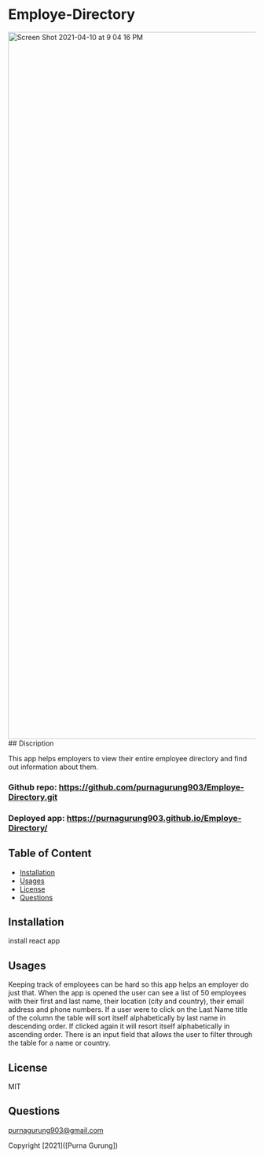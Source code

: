 # Employe-Directory
<img width="1440" alt="Screen Shot 2021-04-10 at 9 04 16 PM" src="https://user-images.githubusercontent.com/69695368/114288984-3608d680-9a42-11eb-93d3-b233be1ea973.png">
## Discription

This app helps employers to view their entire employee directory and find out information about them.

### Github repo: https://github.com/purnagurung903/Employe-Directory.git
### Deployed app: https://purnagurung903.github.io/Employe-Directory/

## Table of Content

* [Installation](#installation)
* [Usages](#usages)
* [License](#license)
* [Questions](#Questions)

## Installation

install react app

## Usages

Keeping track of employees can be hard so this app helps an employer do just that. When the app is opened the user can see a list of 50 employees with their first and last name, their location (city and country), their email address and phone numbers. If a user were to click on the Last Name title of the column the table will sort itself alphabetically by last name in descending order. If clicked again it will resort itself alphabetically in ascending order. There is an input field that allows the user to filter through the table for a name or country.

## License
  MIT

## Questions
purnagurung903@gmail.com

Copyright [2021]([Purna Gurung])


  
